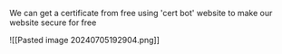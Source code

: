 We can get a certificate from free using 'cert bot' website to make our website secure for free

![[Pasted image 20240705192904.png]]

